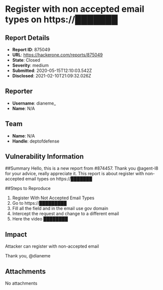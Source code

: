 # Register with non accepted email types on https://███████

## Report Details
- **Report ID**: 875049
- **URL**: https://hackerone.com/reports/875049
- **State**: Closed
- **Severity**: medium
- **Submitted**: 2020-05-15T12:10:03.542Z
- **Disclosed**: 2021-02-10T21:09:32.026Z

## Reporter
- **Username**: dianeme_
- **Name**: N/A

## Team
- **Name**: N/A
- **Handle**: deptofdefense

## Vulnerability Information
##Summary
Hello, this is a new report from #874457. Thank you @agent-l8 for your advice, really appreciate it.
This report is about register with non-accepted email types on https://███████

##Steps to Reproduce
1. Register With Not Accepted Email Types
2. Go to https://█████████
3. Fill all the field and in the email use gov domain
4. Intercept the request and change to a different email
5. Here the video
████████

## Impact

Attacker can register with non-accepted email

Thank you,
@dianeme

## Attachments
No attachments
